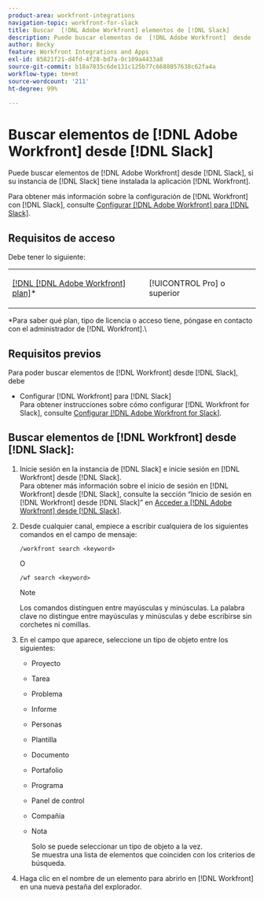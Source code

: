 ```yaml
---
product-area: workfront-integrations
navigation-topic: workfront-for-slack
title: Buscar  [!DNL Adobe Workfront] elementos de [!DNL Slack]
description: Puede buscar elementos de  [!DNL Adobe Workfront]  desde  [!DNL Slack], if your instance of Slack has had the [!DNL Workfront]  aplicación instalada.
author: Becky
feature: Workfront Integrations and Apps
exl-id: 85821f21-d4fd-4f28-bd7a-0c109a4433a8
source-git-commit: b18a7835c6de131c125b77c6688057638c62fa4a
workflow-type: tm+mt
source-wordcount: '211'
ht-degree: 99%

---
```


# Buscar elementos de [!DNL Adobe Workfront] desde [!DNL Slack]

Puede buscar elementos de [!DNL Adobe Workfront] desde [!DNL Slack], si su instancia de [!DNL Slack] tiene instalada la aplicación [!DNL Workfront].

Para obtener más información sobre la configuración de [!DNL Workfront] con [!DNL Slack], consulte [Configurar [!DNL Adobe Workfront] para [!DNL Slack]](../../workfront-integrations-and-apps/using-workfront-with-slack/configure-workfront-for-slack.md).

## Requisitos de acceso

Debe tener lo siguiente:

<table style="table-layout:auto"> 
 <col> 
 </col> 
 <col> 
 </col> 
 <tbody> 
  <tr> 
   <td role="rowheader"><a href="https://business.adobe.com/products/workfront/pricing.html" target="_blank">[!DNL [!DNL Adobe Workfront] plan]</a>*</td> 
   <td> <p>[!UICONTROL Pro] o superior</p> </td> 
  </tr> 
 </tbody> 
</table>

&#42;Para saber qué plan, tipo de licencia o acceso tiene, póngase en contacto con el administrador de [!DNL Workfront].\

## Requisitos previos

Para poder buscar elementos de [!DNL Workfront] desde [!DNL Slack], debe

* Configurar [!DNL Workfront] para [!DNL Slack]\
   Para obtener instrucciones sobre cómo configurar [!DNL Workfront for Slack], consulte [Configurar [!DNL Adobe Workfront for Slack]](../../workfront-integrations-and-apps/using-workfront-with-slack/configure-workfront-for-slack.md).

## Buscar elementos de [!DNL Workfront] desde [!DNL Slack]:

1. Inicie sesión en la instancia de [!DNL Slack] e inicie sesión en [!DNL Workfront] desde [!DNL Slack].\
   Para obtener más información sobre el inicio de sesión en [!DNL Workfront] desde [!DNL Slack], consulte la sección “Inicio de sesión en [!DNL Workfront] desde [!DNL Slack]” en [Acceder a [!DNL Adobe Workfront] desde [!DNL Slack]](../../workfront-integrations-and-apps/using-workfront-with-slack/access-workfront-from-slack.md).

1. Desde cualquier canal, empiece a escribir cualquiera de los siguientes comandos en el campo de mensaje:

   `/workfront search <keyword>`

   O

   `/wf search <keyword>`

   >[!NOTE]
   >
   >Los comandos distinguen entre mayúsculas y minúsculas. La palabra clave no distingue entre mayúsculas y minúsculas y debe escribirse sin corchetes ni comillas.

1. En el campo que aparece, seleccione un tipo de objeto entre los siguientes:

   * Proyecto
   * Tarea
   * Problema
   * Informe
   * Personas
   * Plantilla
   * Documento
   * Portafolio
   * Programa
   * Panel de control
   * Compañía
   * Nota

     Solo se puede seleccionar un tipo de objeto a la vez.\
      Se muestra una lista de elementos que coinciden con los criterios de búsqueda.

1. Haga clic en el nombre de un elemento para abrirlo en [!DNL Workfront] en una nueva pestaña del explorador.
